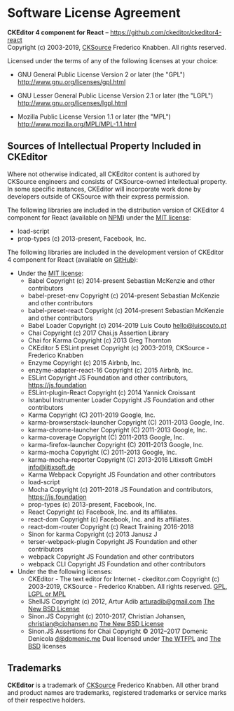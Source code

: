 Software License Agreement
==========================

**CKEditor 4 component for React** – https://github.com/ckeditor/ckeditor4-react <br>
Copyright (c) 2003-2019, [CKSource](http://cksource.com) Frederico Knabben. All rights reserved.

Licensed under the terms of any of the following licenses at your
choice:

- GNU General Public License Version 2 or later (the "GPL")
  http://www.gnu.org/licenses/gpl.html

- GNU Lesser General Public License Version 2.1 or later (the "LGPL")
  http://www.gnu.org/licenses/lgpl.html

- Mozilla Public License Version 1.1 or later (the "MPL")
  http://www.mozilla.org/MPL/MPL-1.1.html

Sources of Intellectual Property Included in CKEditor
-----------------------------------------------------

Where not otherwise indicated, all CKEditor content is authored by CKSource engineers and consists of CKSource-owned intellectual property. In some specific instances, CKEditor will incorporate work done by developers outside of CKSource with their express permission.

The following libraries are included in the distribution version of CKEditor 4 component for React (available on [NPM](https://www.npmjs.com/package/ckeditor4-react)) under the [MIT license](https://opensource.org/licenses/MIT):
- load-script
- prop-types (c) 2013-present, Facebook, Inc.

The following libraries are included in the development version of CKEditor 4 component for React (available on [GitHub](https://github.com/ckeditor/ckeditor4-react)):
- Under the [MIT license](https://opensource.org/licenses/MIT):
  - Babel Copyright (c) 2014-present Sebastian McKenzie and other contributors
  - babel-preset-env Copyright (c) 2014-present Sebastian McKenzie and other contributors
  - babel-preset-react Copyright (c) 2014-present Sebastian McKenzie and other contributors
  - Babel Loader Copyright (c) 2014-2019 Luís Couto <hello@luiscouto.pt>
  - Chai Copyright (c) 2017 Chai.js Assertion Library
  - Chai for Karma Copyright (c) 2013 Greg Thornton
  - CKEditor 5 ESLint preset Copyright (c) 2003-2019, CKSource - Frederico Knabben
  - Enzyme Copyright (c) 2015 Airbnb, Inc.
  - enzyme-adapter-react-16 Copyright (c) 2015 Airbnb, Inc.
  - ESLint Copyright JS Foundation and other contributors, https://js.foundation
  - ESLint-plugin-React Copyright (c) 2014 Yannick Croissant
  - Istanbul Instrumenter Loader Copyright JS Foundation and other contributors
  - Karma Copyright (C) 2011-2019 Google, Inc.
  - karma-browserstack-launcher Copyright (C) 2011-2013 Google, Inc.
  - karma-chrome-launcher Copyright (C) 2011-2013 Google, Inc.
  - karma-coverage Copyright (C) 2011-2013 Google, Inc.
  - karma-firefox-launcher Copyright (C) 2011-2013 Google, Inc.
  - karma-mocha Copyright (C) 2011-2013 Google, Inc.
  - karma-mocha-reporter Copyright (C) 2013-2016 Litixsoft GmbH <info@litixsoft.de>
  - Karma Webpack Copyright JS Foundation and other contributors
  - load-script
  - Mocha Copyright (c) 2011-2018 JS Foundation and contributors, https://js.foundation
  - prop-types (c) 2013-present, Facebook, Inc.
  - React Copyright (c) Facebook, Inc. and its affiliates.
  - react-dom Copyright (c) Facebook, Inc. and its affiliates.
  - react-dom-router Copyright (c) React Training 2016-2018
  - Sinon for karma Copyright (c) 2013 Janusz J
  - terser-webpack-plugin Copyright JS Foundation and other contributors
  - webpack Copyright JS Foundation and other contributors
  - webpack CLI Copyright JS Foundation and other contributors
- Under the the following licenses:
  - CKEditor - The text editor for Internet - ckeditor.com Copyright (c) 2003-2019, CKSource - Frederico Knabben. All rights reserved. [GPL, LGPL or MPL](https://github.com/ckeditor/ckeditor-releases/blob/master/LICENSE.md)
  - ShellJS Copyright (c) 2012, Artur Adib <arturadib@gmail.com> [The New BSD License](https://opensource.org/licenses/BSD-3-Clause)
  - Sinon.JS Copyright (c) 2010-2017, Christian Johansen, christian@cjohansen.no [The New BSD License](https://opensource.org/licenses/BSD-3-Clause)
  - Sinon.JS Assertions for Chai Copyright © 2012–2017 Domenic Denicola <d@domenic.me> Dual licensed under [The WTFPL](https://choosealicense.com/licenses/wtfpl/) and [The BSD](https://opensource.org/licenses/BSD-2-Clause) licenses

Trademarks
----------

**CKEditor** is a trademark of [CKSource](http://cksource.com) Frederico Knabben. All other brand and product names are trademarks, registered trademarks or service marks of their respective holders.
